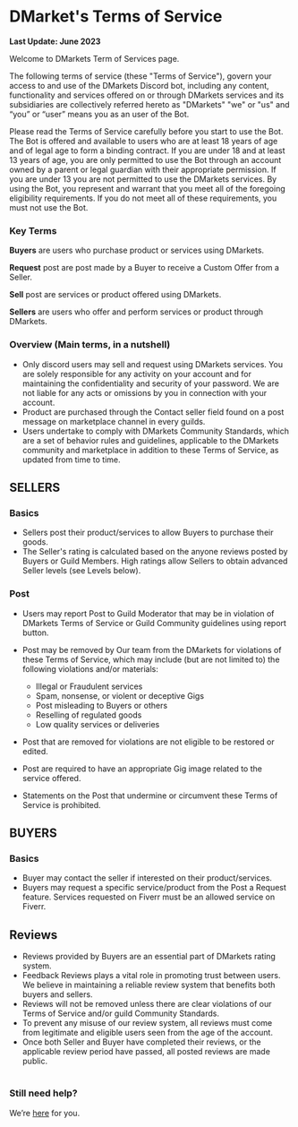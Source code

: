 
# DMarket's Terms of Service
**Last Update: June 2023**

Welcome to DMarkets Term of Services page.

The following terms of service (these "Terms of Service"), govern your access to and use of the DMarkets Discord bot, including any content, functionality and services offered on or through DMarkets services and its subsidiaries are collectively referred hereto as "DMarkets" "we" or "us" and “you” or “user” means you as an user of the Bot.

Please read the Terms of Service carefully before you start to use the Bot. The Bot is offered and available to users who are at least 18 years of age and of legal age to form a binding contract. If you are under 18 and at least 13 years of age, you are only permitted to use the Bot through an account owned by a parent or legal guardian with their appropriate permission. If you are under 13 you are not permitted to use the DMarkets services. By using the Bot, you represent and warrant that you meet all of the foregoing eligibility requirements. If you do not meet all of these requirements, you must not use the Bot.

### Key Terms
**Buyers** are users who purchase product or services using DMarkets.

**Request** post are post made by a Buyer to receive a Custom Offer from a Seller.

**Sell** post are services or product offered using DMarkets.

**Sellers** are users who offer and perform services or product through DMarkets.

### Overview (Main terms, in a nutshell)
- Only discord users may sell and request using DMarkets services. You are solely responsible for any activity on your account and for maintaining the confidentiality and security of your password. We are not liable for any acts or omissions by you in connection with your account.
- Product are purchased through the Contact seller field found on a post message on marketplace channel in every guilds.
- Users undertake to comply with DMarkets Community Standards, which are a set of behavior rules and guidelines, applicable to the DMarkets community and marketplace in addition to these Terms of Service, as updated from time to time.

## SELLERS

### Basics

-   Sellers post their product/services to allow Buyers to purchase their goods.
-   The Seller's rating is calculated based on the anyone reviews posted by Buyers or Guild Members. High ratings allow Sellers to obtain advanced Seller levels (see Levels below).

### Post
- Users may report Post to Guild Moderator that may be in violation of DMarkets Terms of Service or Guild  Community guidelines using report button.

-   Post may be removed by Our team from the DMarkets for violations of these Terms of Service, which may include (but are not limited to) the following violations and/or materials:
    -   Illegal or Fraudulent services
    -   Spam, nonsense, or violent or deceptive Gigs
    -   Post misleading to Buyers or others
    -   Reselling of regulated goods
    -   Low quality services or deliveries
    
-   Post that are removed for violations are not eligible to be restored or edited.
-   Post are required to have an appropriate Gig image related to the service offered.
-   Statements on the Post that undermine or circumvent these Terms of Service is prohibited. 


## BUYERS

### Basics

- Buyer may contact the seller if interested on their product/services.
-   Buyers may request a specific service/product from the Post a Request feature. Services requested on Fiverr must be an allowed service on Fiverr.


## Reviews

-   Reviews provided by Buyers are an essential part of DMarkets rating system. 
- Feedback  Reviews plays a vital role in promoting trust between users. We believe in maintaining a reliable review system that benefits both buyers and sellers.
-   Reviews will not be removed unless there are clear violations of our Terms of Service and/or guild Community Standards.
- To prevent any misuse of our review system, all reviews must come from legitimate and eligible users seen from the age of the account.
-   Once both Seller and Buyer have completed their reviews, or the applicable review period have passed, all posted reviews are made public.
#
### Still need help?
We’re [here](https://discord.com/invite/KaFWv2jJCC) for you.
